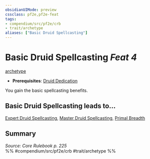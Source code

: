 ```yaml
---
obsidianUIMode: preview
cssclass: pf2e,pf2e-feat
tags:
- compendium/src/pf2e/crb
- trait/archetype
aliases: ["Basic Druid Spellcasting"]
---
```

# Basic Druid Spellcasting  *Feat 4*  
[archetype](/rules/traits/archetype.md)  

- **Prerequisites**: [Druid Dedication](/compendium/feats/druid-dedication.md)

You gain the basic spellcasting benefits.

## Basic Druid Spellcasting leads to...

[Expert Druid Spellcasting](/compendium/feats/expert-druid-spellcasting.md), [Master Druid Spellcasting](/compendium/feats/master-druid-spellcasting.md), [Primal Breadth](/compendium/feats/primal-breadth.md)

## Summary

*Source: Core Rulebook p. 225*  
%% #compendium/src/pf2e/crb #trait/archetype %%